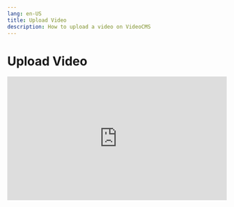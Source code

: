 ```yaml
---
lang: en-US
title: Upload Video
description: How to upload a video on VideoCMS
---
```


# Upload Video

<iframe style="width:100%; aspect-ratio: 16 / 9;" src="https://videocms.senpai.one/v/ee02ce4d-2d7d-4d80-b490-647b812f3d27" title="upload video example" frameborder="0" allow="accelerometer; autoplay; clipboard-write; encrypted-media; gyroscope; picture-in-picture; web-share" allowfullscreen></iframe>